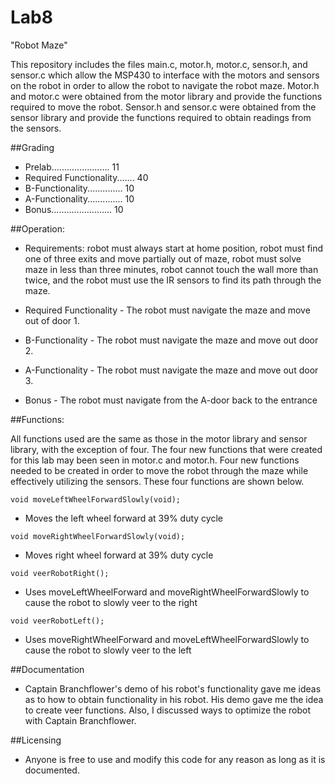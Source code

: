 Lab8
====

"Robot Maze"

This repository includes the files main.c, motor.h, motor.c, sensor.h, and sensor.c which allow the MSP430 to interface with the motors and sensors on the robot in order to allow the robot to navigate the robot maze. Motor.h and motor.c were obtained from the motor library and provide the functions required to move the robot. Sensor.h and sensor.c were obtained from the sensor library and provide the functions required to obtain readings from the sensors. 

##Grading

 - Prelab....................... 11
 - Required Functionality....... 40
 - B-Functionality.............. 10
 - A-Functionality.............. 10
 - Bonus........................ 10

##Operation: 

 - Requirements: robot must always start at home position, robot must find one of three exits and move partially out of maze, robot must solve maze in less than three minutes, robot cannot touch the wall more than twice, and the robot must use the IR sensors to find its path through the maze.

 - Required Functionality - The robot must navigate the maze and move out of door 1.
 - B-Functionality - The robot must navigate the maze and move out door 2.
 - A-Functionality - The robot must navigate the maze and move out door 3.
 - Bonus - The robot must navigate from the A-door back to the entrance

##Functions: 

All functions used are the same as those in the motor library and sensor library, with the exception of four. The four new functions that were created for this lab may been seen in motor.c and motor.h. Four new functions needed to be created in order to move the robot through the maze while effectively utilizing the sensors. These four functions are shown below. 

```
void moveLeftWheelForwardSlowly(void);
```
 - Moves the left wheel forward at 39% duty cycle

```
void moveRightWheelForwardSlowly(void);
```
 - Moves right wheel forward at 39% duty cycle

```
void veerRobotRight();
```
 - Uses moveLeftWheelForward and moveRightWheelForwardSlowly to cause the robot to slowly veer to the right

```
void veerRobotLeft();
```
 - Uses moveRightWheelForward and moveLeftWheelForwardSlowly to cause the robot to slowly veer to the left


##Documentation
 
 - Captain Branchflower's demo of his robot's functionality gave me ideas as to how to obtain functionality in his robot. His demo gave me the idea to create veer functions. Also, I discussed ways to optimize the robot with Captain Branchflower.

##Licensing

 - Anyone is free to use and modify this code for any reason as long as it is documented. 
